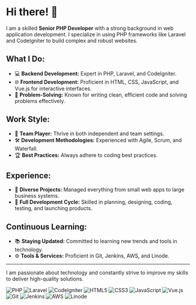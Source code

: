 # Hi there! 👋

I am a skilled **Senior PHP Developer** with a strong background in web application development. I specialize in using PHP frameworks like Laravel and CodeIgniter to build complex and robust websites.

## What I Do:

- 💻 **Backend Development:** Expert in PHP, Laravel, and CodeIgniter.
- 🌐 **Frontend Development:** Proficient in HTML, CSS, JavaScript, and Vue.js for interactive interfaces.
- 🧠 **Problem-Solving:** Known for writing clean, efficient code and solving problems effectively.

## Work Style:

- 🤝 **Team Player:** Thrive in both independent and team settings.
- 🛠️ **Development Methodologies:** Experienced with Agile, Scrum, and Waterfall.
- 🏆 **Best Practices:** Always adhere to coding best practices.

## Experience:

- 🌟 **Diverse Projects:** Managed everything from small web apps to large business systems.
- 🔄 **Full Development Cycle:** Skilled in planning, designing, coding, testing, and launching products.

## Continuous Learning:

- 📚 **Staying Updated:** Committed to learning new trends and tools in technology.
- ⚙️ **Tools & Services:** Proficient in Git, Jenkins, AWS, and Linode.

---

I am passionate about technology and constantly strive to improve my skills to deliver high-quality solutions.

![PHP](https://img.shields.io/badge/PHP-777BB4?style=for-the-badge&logo=php&logoColor=white)
![Laravel](https://img.shields.io/badge/Laravel-FF2D20?style=for-the-badge&logo=laravel&logoColor=white)
![CodeIgniter](https://img.shields.io/badge/CodeIgniter-EF4223?style=for-the-badge&logo=codeigniter&logoColor=white)
![HTML5](https://img.shields.io/badge/HTML5-E34F26?style=for-the-badge&logo=html5&logoColor=white)
![CSS3](https://img.shields.io/badge/CSS3-1572B6?style=for-the-badge&logo=css3&logoColor=white)
![JavaScript](https://img.shields.io/badge/JavaScript-F7DF1E?style=for-the-badge&logo=javascript&logoColor=black)
![Vue.js](https://img.shields.io/badge/Vue.js-4FC08D?style=for-the-badge&logo=vue.js&logoColor=white)
![Git](https://img.shields.io/badge/Git-F05032?style=for-the-badge&logo=git&logoColor=white)
![Jenkins](https://img.shields.io/badge/Jenkins-D24939?style=for-the-badge&logo=jenkins&logoColor=white)
![AWS](https://img.shields.io/badge/AWS-232F3E?style=for-the-badge&logo=amazon-aws&logoColor=white)
![Linode](https://img.shields.io/badge/Linode-00A95C?style=for-the-badge&logo=linode&logoColor=white)
